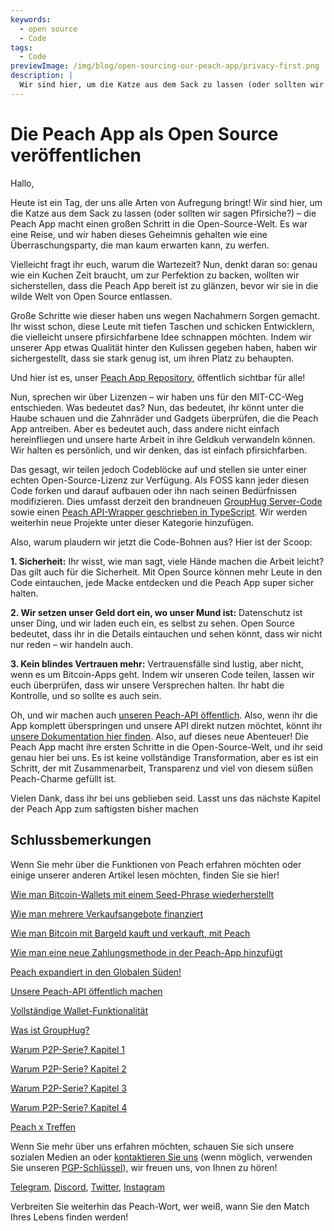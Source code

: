 ```yaml
---
keywords:
  - open source
  - Code
tags:
  - Code
previewImage: /img/blog/open-sourcing-our-peach-app/privacy-first.png
description: |
  Wir sind hier, um die Katze aus dem Sack zu lassen (oder sollten wir sagen Pfirsiche?) – die Peach App macht einen großen Schritt in die Open-Source-Welt.
---
```


# Die Peach App als Open Source veröffentlichen

Hallo,

Heute ist ein Tag, der uns alle Arten von Aufregung bringt! Wir sind hier, um die Katze aus dem Sack zu lassen (oder sollten wir sagen Pfirsiche?) – die Peach App macht einen großen Schritt in die Open-Source-Welt. Es war eine Reise, und wir haben dieses Geheimnis gehalten wie eine Überraschungsparty, die man kaum erwarten kann, zu werfen.

Vielleicht fragt ihr euch, warum die Wartezeit? Nun, denkt daran so: genau wie ein Kuchen Zeit braucht, um zur Perfektion zu backen, wollten wir sicherstellen, dass die Peach App bereit ist zu glänzen, bevor wir sie in die wilde Welt von Open Source entlassen.

Große Schritte wie dieser haben uns wegen Nachahmern Sorgen gemacht. Ihr wisst schon, diese Leute mit tiefen Taschen und schicken Entwicklern, die vielleicht unsere pfirsichfarbene Idee schnappen möchten. Indem wir unserer App etwas Qualität hinter den Kulissen gegeben haben, haben wir sichergestellt, dass sie stark genug ist, um ihren Platz zu behaupten.

Und hier ist es, unser [Peach App Repository](https://github.com/Peach2Peach/peach-app), öffentlich sichtbar für alle!

Nun, sprechen wir über Lizenzen – wir haben uns für den MIT-CC-Weg entschieden. Was bedeutet das? Nun, das bedeutet, ihr könnt unter die Haube schauen und die Zahnräder und Gadgets überprüfen, die die Peach App antreiben. Aber es bedeutet auch, dass andere nicht einfach hereinfliegen und unsere harte Arbeit in ihre Geldkuh verwandeln können. Wir halten es persönlich, und wir denken, das ist einfach pfirsichfarben.

Das gesagt, wir teilen jedoch Codeblöcke auf und stellen sie unter einer echten Open-Source-Lizenz zur Verfügung. Als FOSS kann jeder diesen Code forken und darauf aufbauen oder ihn nach seinen Bedürfnissen modifizieren. Dies umfasst derzeit den brandneuen [GroupHug Server-Code](https://github.com/Peach2Peach/groupHug) sowie einen [Peach API-Wrapper geschrieben in TypeScript](https://github.com/Peach2Peach/peach-api-ts). Wir werden weiterhin neue Projekte unter dieser Kategorie hinzufügen.

Also, warum plaudern wir jetzt die Code-Bohnen aus? Hier ist der Scoop:

**1. Sicherheit:** Ihr wisst, wie man sagt, viele Hände machen die Arbeit leicht? Das gilt auch für die Sicherheit. Mit Open Source können mehr Leute in den Code eintauchen, jede Macke entdecken und die Peach App super sicher halten.

**2. Wir setzen unser Geld dort ein, wo unser Mund ist:** Datenschutz ist unser Ding, und wir laden euch ein, es selbst zu sehen. Open Source bedeutet, dass ihr in die Details eintauchen und sehen könnt, dass wir nicht nur reden – wir handeln auch.

**3. Kein blindes Vertrauen mehr:** Vertrauensfälle sind lustig, aber nicht, wenn es um Bitcoin-Apps geht. Indem wir unseren Code teilen, lassen wir euch überprüfen, dass wir unsere Versprechen halten. Ihr habt die Kontrolle, und so sollte es auch sein.

Oh, und wir machen auch [unseren Peach-API öffentlich](/blog/making-our-peach-api-public). Also, wenn ihr die App komplett überspringen und unsere API direkt nutzen möchtet, könnt ihr [unsere Dokumentation hier finden](https://docs.peachbitcoin.com/#introduction).
Also, auf dieses neue Abenteuer! Die Peach App macht ihre ersten Schritte in die Open-Source-Welt, und ihr seid genau hier bei uns. Es ist keine vollständige Transformation, aber es ist ein Schritt, der mit Zusammenarbeit, Transparenz und viel von diesem süßen Peach-Charme gefüllt ist.

Vielen Dank, dass ihr bei uns geblieben seid. Lasst uns das nächste Kapitel der Peach App zum saftigsten bisher machen

## Schlussbemerkungen

Wenn Sie mehr über die Funktionen von Peach erfahren möchten oder einige unserer anderen Artikel lesen möchten, finden Sie sie hier!

[Wie man Bitcoin-Wallets mit einem Seed-Phrase wiederherstellt](https://peachbitcoin.com/de/blog/how-to-restore-peach-wallet/)

[Wie man mehrere Verkaufsangebote finanziert](https://peachbitcoin.com/de/blog/funding-multiple-sell-offers/)

[Wie man Bitcoin mit Bargeld kauft und verkauft, mit Peach](https://peachbitcoin.com/de/blog/how-to-buy-and-sell-bitcoin-with-cash-using-peach/)

[Wie man eine neue Zahlungsmethode in der Peach-App hinzufügt](https://peachbitcoin.com/de/blog/how-to-add-a-payment-method/)

[Peach expandiert in den Globalen Süden!](https://peachbitcoin.com/de/blog/peach-expands-to-the-global-south/)

[Unsere Peach-API öffentlich machen](https://peachbitcoin.com/de/blog/making-our-peach-api-public/)

[Vollständige Wallet-Funktionalität](https://peachbitcoin.com/de/blog/full-wallet-functionality/)

[Was ist GroupHug?](https://peachbitcoin.com/de/blog/group-hug/)

[Warum P2P-Serie? Kapitel 1](https://peachbitcoin.com/de/blog/why-p2p-chapter-1/)

[Warum P2P-Serie? Kapitel 2](https://peachbitcoin.com/de/blog/why-p2p-chapter-2/)

[Warum P2P-Serie? Kapitel 3](https://peachbitcoin.com/de/blog/why-p2p-chapter-3-circular-economies/)

[Warum P2P-Serie? Kapitel 4](https://peachbitcoin.com/de/blog/why-p2p-chapter-4-chains-of-trust/)

[Peach x Treffen](https://peachbitcoin.com/de/blog/peach-for-meetups/)

Wenn Sie mehr über uns erfahren möchten, schauen Sie sich unsere sozialen Medien an oder [kontaktieren Sie uns](mailto:hello@peachbitcoin.com) (wenn möglich, verwenden Sie unseren [PGP-Schlüssel](https://keys.openpgp.org/vks/v1/by-fingerprint/48339A19645E2E53488E0E5479E1B270FACD1BD2)), wir freuen uns, von Ihnen zu hören!

[Telegram](https://t.me/+GkOW1J-ixBBkZWRk), [Discord](https://discord.gg/ypeHz3SW54), [Twitter](https://twitter.com/peachbitcoin), [Instagram](https://instagram.com/peachbitcoin)

Verbreiten Sie weiterhin das Peach-Wort, wer weiß, wann Sie den Match Ihres Lebens finden werden!

